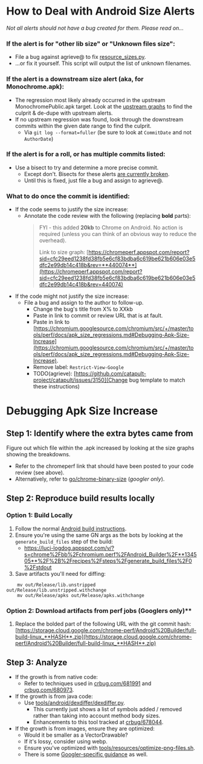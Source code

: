 # How to Deal with Android Size Alerts

*Not all alerts should not have a bug created for them. Please read on...*

### If the alert is for "other lib size" or "Unknown files size":
 * File a bug against agrieve@ to fix
   [resource_sizes.py](https://cs.chromium.org/chromium/src/build/android/resource_sizes.py).
 * ...or fix it yourself. This script will output the list of unknown
   filenames.

### If the alert is a downstream size alert (aka, for Monochrome.apk):
 * The regression most likely already occurred in the upstream
   MonochromePublic.apk target. Look at the
   [upstream graphs](https://chromeperf.appspot.com/report?sid=cfc29eed1238fd38fb5e6cf83bdba6c619be621b606e03e5dfc2e99db14c418b&num_points=1500)
   to find the culprit & de-dupe with upstream alerts.
 * If no upstream regression was found, look through the downstream commits
   within the given date range to find the culprit.
    * Via `git log --format=fuller` (be sure to look at `CommitDate` and not
      `AuthorDate`)

### If the alert is for a roll, or has multiple commits listed:
 * Use a bisect to try and determine a more precise commit.
    * Except don't. Bisects for these alerts [are currently broken](https://bugs.chromium.org/p/chromium/issues/detail?id=678338).
    * Until this is fixed, just file a bug and assign to agrieve@.

### What to do once the commit is identified:
 * If the code seems to justify the size increase:
    * Annotate the code review with the following (replacing **bold** parts):
       > FYI - this added **20kb** to Chrome on Android. No action is required
       > (unless you can think of an obvious way to reduce the overhead).
       >
       > Link to size graph:
[https://chromeperf.appspot.com/report?sid=cfc29eed1238fd38fb5e6cf83bdba6c619be621b606e03e5dfc2e99db14c418b&rev=**440074**](https://chromeperf.appspot.com/report?sid=cfc29eed1238fd38fb5e6cf83bdba6c619be621b606e03e5dfc2e99db14c418b&rev=440074)
 * If the code might not justify the size increase:
    * File a bug and assign to the author to follow-up.
        * Change the bug's title from X% to XXkb
        * Paste in link to commit or review URL that is at fault.
        * Paste in link to [https://chromium.googlesource.com/chromium/src/+/master/tools/perf/docs/apk_size_regressions.md#Debugging-Apk-Size-Increase](https://chromium.googlesource.com/chromium/src/+/master/tools/perf/docs/apk_size_regressions.md#Debugging-Apk-Size-Increase).
        * Remove label: `Restrict-View-Google`
        * TODO(agrieve): [https://github.com/catapult-project/catapult/issues/3150](Change bug template to match these instructions)

# Debugging Apk Size Increase

## Step 1: Identify where the extra bytes came from

Figure out which file within the .apk increased by looking at the size graphs
showing the breakdowns.

 * Refer to the chromeperf link that should have been posted to your code
   review (see above).
 * Alternatively, refer to [go/chrome-binary-size](https://goto.google.com/chrome-binary-size) (*googler only*).

## Step 2: Reproduce build results locally

### Option 1: Build Locally
 1. Follow the normal [Android build instructions](https://chromium.googlesource.com/chromium/src/+/master/docs/android_build_instructions.md).
 1. Ensure you're using the same GN args as the bots by looking at the `generate_build_files` step of the build:
    * https://luci-logdog.appspot.com/v/?s=chrome%2Fbb%2Fchromium.perf%2FAndroid_Builder%2F**134505**%2F%2B%2Frecipes%2Fsteps%2Fgenerate_build_files%2F0%2Fstdout
 3. Save artifacts you'll need for diffing:

```shell
    mv out/Release/lib.unstripped out/Release/lib.unstripped.withchange
    mv out/Release/apks out/Release/apks.withchange
```

### Option 2: Download artifacts from perf jobs (Googlers only)**
 1. Replace the bolded part of the following URL with the git commit hash:
  [https://storage.cloud.google.com/chrome-perf/Android%20Builder/full-build-linux_**HASH**.zip](https://storage.cloud.google.com/chrome-perf/Android%20Builder/full-build-linux_**HASH**.zip)

## Step 3: Analyze

 * If the growth is from native code:
    * Refer to techniques used in [crbug.com/681991](https://bugs.chromium.org/p/chromium/issues/detail?id=681991)
      and [crbug.com/680973](https://bugs.chromium.org/p/chromium/issues/detail?id=680973).
 * If the growth is from java code:
    * Use [tools/android/dexdiffer/dexdiffer.py](https://cs.chromium.org/chromium/src/tools/android/dexdiffer/dexdiffer.py).
        * This currently just shows a list of symbols added / removed rather than
          taking into account method body sizes.
        * Enhancements to this tool tracked at
          [crbug/678044](https://bugs.chromium.org/p/chromium/issues/detail?id=678044).
 * If the growth is from images, ensure they are optimized:
    * Would it be smaller as a VectorDrawable?
    * If it's lossy, consider using webp.
    * Ensure you've optimized with
      [tools/resources/optimize-png-files.sh](https://cs.chromium.org/chromium/src/tools/resources/optimize-png-files.sh).
    * There is some [Googler-specific guidance](https://goto.google.com/clank/engineering/best-practices/adding-image-assets) as well.
